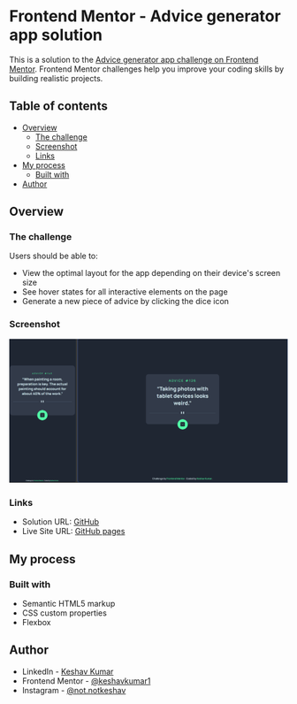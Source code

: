 # Frontend Mentor - Advice generator app solution

This is a solution to the [Advice generator app challenge on Frontend Mentor](https://www.frontendmentor.io/challenges/advice-generator-app-QdUG-13db). Frontend Mentor challenges help you improve your coding skills by building realistic projects.

## Table of contents

- [Overview](#overview)
  - [The challenge](#the-challenge)
  - [Screenshot](#screenshot)
  - [Links](#links)
- [My process](#my-process)
  - [Built with](#built-with)
- [Author](#author)

## Overview

### The challenge

Users should be able to:

- View the optimal layout for the app depending on their device's screen size
- See hover states for all interactive elements on the page
- Generate a new piece of advice by clicking the dice icon

### Screenshot

![](./images/Screenshot.png)



### Links

- Solution URL: [GitHub](https://github.com/DeveloperKeshavKumar/Frontend-Mentor-Advice-Generator)
- Live Site URL: [GitHub pages](https://your-live-site-url.com)

## My process

### Built with

- Semantic HTML5 markup
- CSS custom properties
- Flexbox


## Author

- LinkedIn - [Keshav Kumar](https://www.linkedin.com/in/keshav-1-kumar/)
- Frontend Mentor - [@keshavkumar1](https://www.frontendmentor.io/profile/keshavkumar1)
- Instagram - [@not.notkeshav](https://www.instagram.com/not.notkeshav)